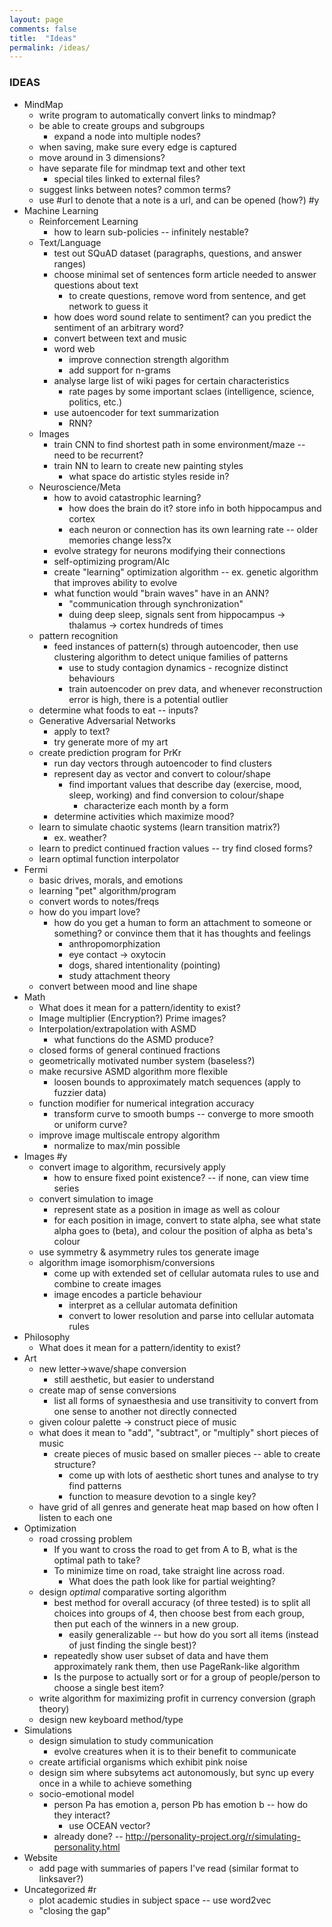 ```yaml
---
layout: page
comments: false
title:  "Ideas"
permalink: /ideas/
---
```

### IDEAS

- MindMap
  - write program to automatically convert links to mindmap?
  - be able to create groups and subgroups
    - expand a node into multiple nodes?
  - when saving, make sure every edge is captured
  - move around in 3 dimensions?
  - have separate file for mindmap text and other text
    - special tiles linked to external files?
  - suggest links between notes? common terms?
  - use #url to denote that a note is a url, and can be opened (how?) #y
- Machine Learning
  - Reinforcement Learning
    - how to learn sub-policies -- infinitely nestable?
  - Text/Language
    - test out SQuAD dataset (paragraphs, questions, and answer ranges)
    - choose minimal set of sentences form article needed to answer questions about text
      - to create questions, remove word from sentence, and get network to guess it
    - how does word sound relate to sentiment? can you predict the sentiment of an arbitrary word?
    - convert between text and music
    - word web
      - improve connection strength algorithm
      - add support for n-grams
    - analyse large list of wiki pages for certain characteristics
      - rate pages by some important sclaes (intelligence, science, politics, etc.)
    - use autoencoder for text summarization
      - RNN?
  - Images
    - train CNN to find shortest path in some environment/maze -- need to be recurrent?
    - train NN to learn to create new painting styles
      - what space do artistic styles reside in?
  - Neuroscience/Meta
    - how to avoid catastrophic learning?
      - how does the brain do it? store info in both hippocampus and cortex
      - each neuron or connection has its own learning rate -- older memories change less?x
    - evolve strategy for neurons modifying their connections
    - self-optimizing program/AIc
    - create "learning" optimization algorithm -- ex. genetic algorithm that improves ability to evolve
    - what function would "brain waves" have in an ANN?
      - "communication through synchronization"
      - duing deep sleep, signals sent from hippocampus -> thalamus -> cortex hundreds of times
  - pattern recognition
    - feed instances of pattern(s) through autoencoder, then use clustering algorithm to detect unique families of patterns
      - use to study contagion dynamics - recognize distinct behaviours
      - train autoencoder on prev data, and whenever reconstruction error is high, there is a potential outlier
  - determine what foods to eat -- inputs?
  - Generative Adversarial Networks
    - apply to text?
    - try generate more of my art
  - create prediction program for PrKr
    - run day vectors through autoencoder to find clusters
    - represent day as vector and convert to colour/shape
      - find important values that describe day (exercise, mood, sleep, working) and find conversion to colour/shape
        - characterize each month by a form
    - determine activities which maximize mood?
  - learn to simulate chaotic systems (learn transition matrix?)
    - ex. weather?
  - learn to predict continued fraction values -- try find closed forms?
  - learn optimal function interpolator
- Fermi
  - basic drives, morals, and emotions
  - learning "pet" algorithm/program
  - convert words to notes/freqs
  - how do you impart love?
    - how do you get a human to form an attachment to someone or something? or convince them that it has thoughts and feelings
      - anthropomorphization
      - eye contact -> oxytocin
      - dogs, shared intentionality (pointing)
      - study attachment theory
  - convert between mood and line shape
- Math
  - What does it mean for a pattern/identity to exist?
  - Image multiplier (Encryption?) Prime images?
  - Interpolation/extrapolation with ASMD
    - what functions do the ASMD produce?
  - closed forms of general continued fractions
  - geometrically motivated number system (baseless?)
  - make recursive ASMD algorithm more flexible
    - loosen bounds to approximately match sequences (apply to fuzzier data)
  - function modifier for numerical integration accuracy
    - transform curve to smooth bumps -- converge to more smooth or uniform curve?
  - improve image multiscale entropy algorithm
    - normalize to max/min possible
- Images #y
  - convert image to algorithm, recursively apply
    - how to ensure fixed point existence? -- if none, can view time series
  - convert simulation to image
    - represent state as a position in image as well as colour
    - for each position in image, convert to state alpha, see what state alpha goes to (beta), and colour the position of alpha as beta's colour
  - use symmetry & asymmetry rules tos generate image
  - algorithm image isomorphism/conversions
    - come up with extended set of cellular automata rules to use and combine to create images
    - image encodes a particle behaviour
      - interpret as a cellular automata definition
      - convert to lower resolution and parse into cellular automata rules
- Philosophy
  - What does it mean for a pattern/identity to exist?
- Art
  - new letter->wave/shape conversion
    - still aesthetic, but easier to understand
  - create map of sense conversions
    - list all forms of synaesthesia and use transitivity to convert from one sense to another not directly connected
  - given colour palette -> construct piece of music
  - what does it mean to "add", "subtract", or "multiply" short pieces of music
    - create pieces of music based on smaller pieces -- able to create structure?
      - come up with lots of aesthetic short tunes and analyse to try find patterns
      - function to measure devotion to a single key?
  - have grid of all genres and generate heat map based on how often I listen to each one
- Optimization
  - road crossing problem
    - If you want to cross the road to get from A to B, what is the optimal path to take?
    - To minimize time on road, take straight line across road.
      - What does the path look like for partial weighting?
  - design *optimal* comparative sorting algorithm
    - best method for overall accuracy (of three tested) is to split all choices into groups of 4, then choose best from each group, then put each of the winners in a new group.
      - easily generalizable -- but how do you sort all items (instead of just finding the single best)?
    - repeatedly show user subset of data and have them approximately rank them, then use PageRank-like algorithm
    - Is the purpose to actually sort or for a group of people/person to choose a single best item?
  - write algorithm for maximizing profit in currency conversion (graph theory)
  - design new keyboard method/type
- Simulations
  - design simulation to study communication
    - evolve creatures when it is to their benefit to communicate
  - create artificial organisms which exhibit pink noise
  - design sim where subsytems act autonomously, but sync up every once in a while to achieve something
  - socio-emotional model
    - person Pa has emotion a, person Pb has emotion b -- how do they interact?
      - use OCEAN vector?
    - already done? -- http://personality-project.org/r/simulating-personality.html
- Website
  - add page with summaries of papers I've read (similar format to linksaver?)
- Uncategorized #r
  - plot academic studies in subject space -- use word2vec
  - "closing the gap"
